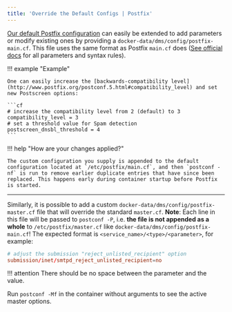 ```yaml
---
title: 'Override the Default Configs | Postfix'
---
```


[Our default Postfix configuration](https://github.com/docker-mailserver/docker-mailserver/blob/master/target/postfix/main.cf) can easily be extended to add parameters or modify existing ones by providing a `docker-data/dms/config/postfix-main.cf`. This file uses the same format as Postfix `main.cf` does ([See official docs](http://www.postfix.org/postconf.5.html) for all parameters and syntax rules).

!!! example "Example"

    One can easily increase the [backwards-compatibility level](http://www.postfix.org/postconf.5.html#compatibility_level) and set new Postscreen options:

    ```cf
    # increase the compatibility level from 2 (default) to 3
    compatibility_level = 3
    # set a threshold value for Spam detection
    postscreen_dnsbl_threshold = 4
    ```


!!! help "How are your changes applied?"

    The custom configuration you supply is appended to the default configuration located at `/etc/postfix/main.cf`, and then `postconf -nf` is run to remove earlier duplicate entries that have since been replaced. This happens early during container startup before Postfix is started.

---

Similarly, it is possible to add a custom `docker-data/dms/config/postfix-master.cf` file that will override the standard `master.cf`. **Note**: Each line in this file will be passed to `postconf -P`, i.e. **the file is not appended as a whole** to `/etc/postfix/master.cf` like `docker-data/dms/config/postfix-main.cf`! The expected format is `<service_name>/<type>/<parameter>`, for example:

```cf
# adjust the submission "reject_unlisted_recipient" option
submission/inet/smtpd_reject_unlisted_recipient=no
```

!!! attention
    There should be no space between the parameter and the value.

Run `postconf -Mf` in the container without arguments to see the active master options.
